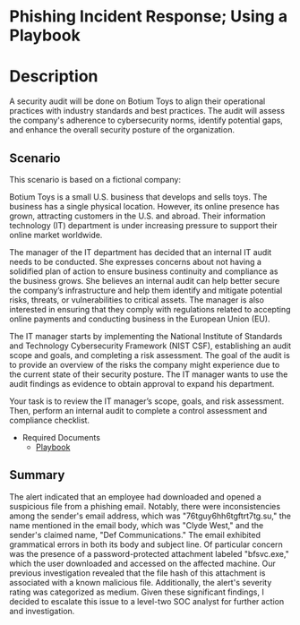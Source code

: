 # Phishing Incident Response; Using a Playbook
<h1>Description</h1>

A security audit will be done on Botium Toys to align their operational practices with industry standards and best practices. The audit will assess the company's adherence to cybersecurity norms, identify potential gaps, and enhance the overall security posture of the organization.

<h2>Scenario</h2>

This scenario is based on a fictional company:

Botium Toys is a small U.S. business that develops and sells toys. The business has a single physical location. However, its online presence has grown, attracting customers in the U.S. and abroad. Their information technology (IT) department is under increasing pressure to support their online market worldwide. 

The manager of the IT department has decided that an internal IT audit needs to be conducted. She expresses concerns about not having a solidified plan of action to ensure business continuity and compliance as the business grows. She believes an internal audit can help better secure the company’s infrastructure and help them identify and mitigate potential risks, threats, or vulnerabilities to critical assets. The manager is also interested in ensuring that they comply with regulations related to accepting online payments and conducting business in the European Union (EU).

The IT manager starts by implementing the National Institute of Standards and Technology Cybersecurity Framework (NIST CSF), establishing an audit scope and goals, and completing a risk assessment. The goal of the audit is to provide an overview of the risks the company might experience due to the current state of their security posture. The IT manager wants to use the audit findings as evidence to obtain approval to expand his department. 

Your task is to review the IT manager’s scope, goals, and risk assessment. Then, perform an internal audit to complete a control assessment and compliance checklist. 

- <a> Required Documents </a>
  - [Playbook](https://github.com/malikaii99/Security-Audit-Botium-Toys/blob/e0549c8f436c765d70ff8ecd57e45f92ade54da8/IT%20Email%20SS.png)


  
<h2> Summary</h2>

The alert indicated that an employee had downloaded and opened a suspicious file from a phishing email. Notably, there were inconsistencies among the sender's email address, which was "76tguy6hh6tgftrt7tg.su," the name mentioned in the email body, which was "Clyde West," and the sender's claimed name, "Def Communications." The email exhibited grammatical errors in both its body and subject line. Of particular concern was the presence of a password-protected attachment labeled "bfsvc.exe," which the user downloaded and accessed on the affected machine. Our previous investigation revealed that the file hash of this attachment is associated with a known malicious file. Additionally, the alert's severity rating was categorized as medium. Given these significant findings, I decided to escalate this issue to a level-two SOC analyst for further action and investigation.
